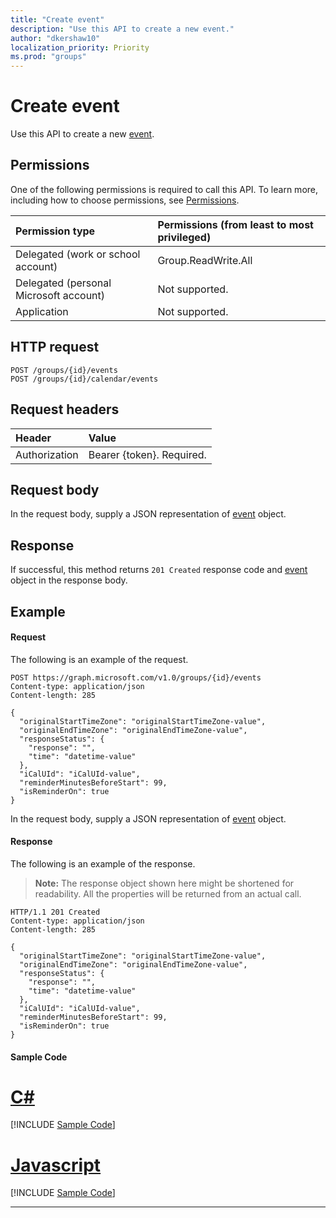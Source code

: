 ```yaml
---
title: "Create event"
description: "Use this API to create a new event."
author: "dkershaw10"
localization_priority: Priority
ms.prod: "groups"
---
```


# Create event
Use this API to create a new [event](../resources/event.md).

## Permissions
One of the following permissions is required to call this API. To learn more, including how to choose permissions, see [Permissions](/graph/permissions-reference).

|Permission type      | Permissions (from least to most privileged)              |
|:--------------------|:---------------------------------------------------------|
|Delegated (work or school account) | Group.ReadWrite.All    |
|Delegated (personal Microsoft account) | Not supported.    |
|Application | Not supported. |

## HTTP request
<!-- { "blockType": "ignored" } -->
```http
POST /groups/{id}/events
POST /groups/{id}/calendar/events
```

## Request headers
| Header       | Value |
|:---------------|:--------|
| Authorization  | Bearer {token}. Required.  |

## Request body
In the request body, supply a JSON representation of [event](../resources/event.md) object.

## Response
If successful, this method returns `201 Created` response code and [event](../resources/event.md) object in the response body.

## Example
#### Request
The following is an example of the request.
<!-- {
  "blockType": "request",
  "name": "create_event_from_group"
}-->
```http
POST https://graph.microsoft.com/v1.0/groups/{id}/events
Content-type: application/json
Content-length: 285

{
  "originalStartTimeZone": "originalStartTimeZone-value",
  "originalEndTimeZone": "originalEndTimeZone-value",
  "responseStatus": {
    "response": "",
    "time": "datetime-value"
  },
  "iCalUId": "iCalUId-value",
  "reminderMinutesBeforeStart": 99,
  "isReminderOn": true
}
```
In the request body, supply a JSON representation of [event](../resources/event.md) object.

#### Response
The following is an example of the response.
>**Note:** The response object shown here might be shortened for readability. All the properties will be returned from an actual call.

<!-- {
  "blockType": "response",
  "truncated": true,
  "@odata.type": "microsoft.graph.event"
} -->
```http
HTTP/1.1 201 Created
Content-type: application/json
Content-length: 285

{
  "originalStartTimeZone": "originalStartTimeZone-value",
  "originalEndTimeZone": "originalEndTimeZone-value",
  "responseStatus": {
    "response": "",
    "time": "datetime-value"
  },
  "iCalUId": "iCalUId-value",
  "reminderMinutesBeforeStart": 99,
  "isReminderOn": true
}
```
#### Sample Code
# [C#](#tab/CS)
[!INCLUDE [Sample Code]( ../includes/create_event_from_group-C#-snippets.md)]

# [Javascript](#tab/Javascript)
[!INCLUDE [Sample Code]( ../includes/create_event_from_group-Javascript-snippets.md)]

---


<!-- uuid: 8fcb5dbc-d5aa-4681-8e31-b001d5168d79
2015-10-25 14:57:30 UTC -->
<!-- {
  "type": "#page.annotation",
  "description": "Create Event",
  "keywords": "",
  "section": "documentation",
  "tocPath": ""
}-->
